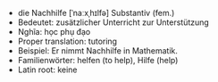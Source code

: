 - die Nachhilfe	[ˈnaːxˌhɪlfə]	Substantiv (fem.)
- Bedeutet: zusätzlicher Unterricht zur Unterstützung
- Nghĩa: học phụ đạo
- Proper translation: tutoring
- Beispiel: Er nimmt Nachhilfe in Mathematik.
- Familienwörter: helfen (to help), Hilfe (help)	
- Latin root: keine